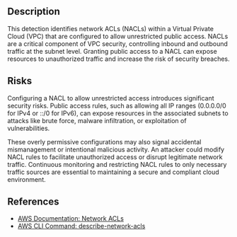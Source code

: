 ## Description

This detection identifies network ACLs (NACLs) within a Virtual Private Cloud (VPC) that are configured to allow unrestricted public access. NACLs are a critical component of VPC security, controlling inbound and outbound traffic at the subnet level. Granting public access to a NACL can expose resources to unauthorized traffic and increase the risk of security breaches.

## Risks

Configuring a NACL to allow unrestricted access introduces significant security risks. Public access rules, such as allowing all IP ranges (0.0.0.0/0 for IPv4 or ::/0 for IPv6), can expose resources in the associated subnets to attacks like brute force, malware infiltration, or exploitation of vulnerabilities.

These overly permissive configurations may also signal accidental mismanagement or intentional malicious activity. An attacker could modify NACL rules to facilitate unauthorized access or disrupt legitimate network traffic. Continuous monitoring and restricting NACL rules to only necessary traffic sources are essential to maintaining a secure and compliant cloud environment.

## References

- [AWS Documentation: Network ACLs](https://docs.aws.amazon.com/vpc/latest/userguide/vpc-network-acls.html)
- [AWS CLI Command: describe-network-acls](https://docs.aws.amazon.com/cli/latest/reference/ec2/describe-network-acls.html)
